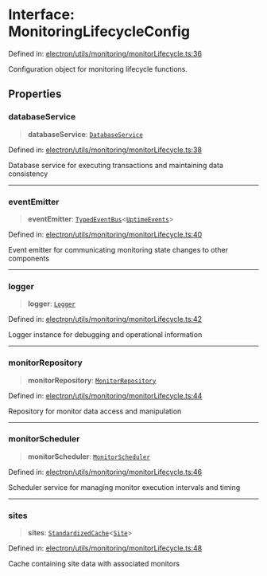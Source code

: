 # Interface: MonitoringLifecycleConfig

Defined in: [electron/utils/monitoring/monitorLifecycle.ts:36](https://github.com/Nick2bad4u/Uptime-Watcher/blob/8a1973382d5fe14c52996ecda381894eb7ecd4a6/electron/utils/monitoring/monitorLifecycle.ts#L36)

Configuration object for monitoring lifecycle functions.

## Properties

### databaseService

> **databaseService**: [`DatabaseService`](../../../../services/database/DatabaseService/classes/DatabaseService.md)

Defined in: [electron/utils/monitoring/monitorLifecycle.ts:38](https://github.com/Nick2bad4u/Uptime-Watcher/blob/8a1973382d5fe14c52996ecda381894eb7ecd4a6/electron/utils/monitoring/monitorLifecycle.ts#L38)

Database service for executing transactions and maintaining data consistency

***

### eventEmitter

> **eventEmitter**: [`TypedEventBus`](../../../../events/TypedEventBus/classes/TypedEventBus.md)\<[`UptimeEvents`](../../../../events/eventTypes/interfaces/UptimeEvents.md)\>

Defined in: [electron/utils/monitoring/monitorLifecycle.ts:40](https://github.com/Nick2bad4u/Uptime-Watcher/blob/8a1973382d5fe14c52996ecda381894eb7ecd4a6/electron/utils/monitoring/monitorLifecycle.ts#L40)

Event emitter for communicating monitoring state changes to other components

***

### logger

> **logger**: [`Logger`](../../../interfaces/interfaces/Logger.md)

Defined in: [electron/utils/monitoring/monitorLifecycle.ts:42](https://github.com/Nick2bad4u/Uptime-Watcher/blob/8a1973382d5fe14c52996ecda381894eb7ecd4a6/electron/utils/monitoring/monitorLifecycle.ts#L42)

Logger instance for debugging and operational information

***

### monitorRepository

> **monitorRepository**: [`MonitorRepository`](../../../../services/database/MonitorRepository/classes/MonitorRepository.md)

Defined in: [electron/utils/monitoring/monitorLifecycle.ts:44](https://github.com/Nick2bad4u/Uptime-Watcher/blob/8a1973382d5fe14c52996ecda381894eb7ecd4a6/electron/utils/monitoring/monitorLifecycle.ts#L44)

Repository for monitor data access and manipulation

***

### monitorScheduler

> **monitorScheduler**: [`MonitorScheduler`](../../../../services/monitoring/MonitorScheduler/classes/MonitorScheduler.md)

Defined in: [electron/utils/monitoring/monitorLifecycle.ts:46](https://github.com/Nick2bad4u/Uptime-Watcher/blob/8a1973382d5fe14c52996ecda381894eb7ecd4a6/electron/utils/monitoring/monitorLifecycle.ts#L46)

Scheduler service for managing monitor execution intervals and timing

***

### sites

> **sites**: [`StandardizedCache`](../../../cache/StandardizedCache/classes/StandardizedCache.md)\<[`Site`](../../../../../shared/types/interfaces/Site.md)\>

Defined in: [electron/utils/monitoring/monitorLifecycle.ts:48](https://github.com/Nick2bad4u/Uptime-Watcher/blob/8a1973382d5fe14c52996ecda381894eb7ecd4a6/electron/utils/monitoring/monitorLifecycle.ts#L48)

Cache containing site data with associated monitors
